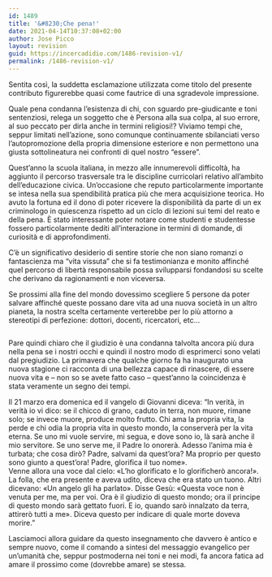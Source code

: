 ```yaml
---
id: 1489
title: '&#8230;Che pena!'
date: 2021-04-14T10:37:08+02:00
author: Jose Picco
layout: revision
guid: https://incercadidio.com/1486-revision-v1/
permalink: /1486-revision-v1/
---
```

Sentita così, la suddetta esclamazione utilizzata come titolo del presente contributo figurerebbe quasi come fautrice di una sgradevole impressione.

Quale pena condanna l&#8217;esistenza di chi, con sguardo pre-giudicante e toni sentenziosi, relega un soggetto che è Persona alla sua colpa, al suo errore, al suo peccato per dirla anche in termini religiosi!? Viviamo tempi che, seppur limitati nell&#8217;azione, sono comunque continuamente sbilanciati verso l&#8217;autopromozione della propria dimensione esteriore e non permettono una giusta sottolineatura nei confronti di quel nostro “essere”.

Quest&#8217;anno la scuola italiana, in mezzo alle innumerevoli difficoltà, ha aggiunto il percorso trasversale tra le discipline curricolari relativo all&#8217;ambito dell&#8217;educazione civica. Un&#8217;occasione che reputo particolarmente importante se intesa nella sua spendibilità pratica più che mera acquisizione teorica. Ho avuto la fortuna ed il dono di poter ricevere la disponibilità da parte di un ex criminologo in quiescenza rispetto ad un ciclo di lezioni sui temi del reato e della pena. È stato interessante poter notare come studenti e studentesse fossero particolarmente dediti all&#8217;interazione in termini di domande, di curiosità e di approfondimenti.

C&#8217;è un significativo desiderio di sentire storie che non siano romanzi o fantascienza ma “vita vissuta” che si fa testimonianza e monito affinché quel percorso di libertà responsabile possa svilupparsi fondandosi su scelte che derivano da ragionamenti e non viceversa.

Se prossimi alla fine del mondo dovessimo scegliere 5 persone da poter salvare affinché queste possano dare vita ad una nuova società in un altro pianeta, la nostra scelta certamente verterebbe per lo più attorno a stereotipi di perfezione: dottori, docenti, ricercatori, etc&#8230;<figure class="wp-block-image size-large">

<img src="https://incercadidio.com/wp-content/uploads/2021/04/2-1.png" alt="" class="wp-image-1488" srcset="https://incercadidio.com/wp-content/uploads/2021/04/2-1.png 862w, https://incercadidio.com/wp-content/uploads/2021/04/2-1-300x143.png 300w, https://incercadidio.com/wp-content/uploads/2021/04/2-1-768x367.png 768w" sizes="(max-width: 862px) 100vw, 862px" /> </figure> 

Pare quindi chiaro che il giudizio è una condanna talvolta ancora più dura nella pena se i nostri occhi e quindi il nostro modo di esprimerci sono velati dal pregiudizio. La primavera che qualche giorno fa ha inaugurato una nuova stagione ci racconta di una bellezza capace di rinascere, di essere nuova vita e &#8211; non so se avete fatto caso &#8211; quest&#8217;anno la coincidenza è stata veramente un segno dei tempi.

Il 21 marzo era domenica ed il vangelo di Giovanni diceva: “In verità, in verità io vi dico: se il chicco di grano, caduto in terra, non muore, rimane solo; se invece muore, produce molto frutto. Chi ama la propria vita, la perde e chi odia la propria vita in questo mondo, la conserverà per la vita eterna. Se uno mi vuole servire, mi segua, e dove sono io, là sarà anche il mio servitore. Se uno serve me, il Padre lo onorerà. Adesso l’anima mia è turbata; che cosa dirò? Padre, salvami da quest’ora? Ma proprio per questo sono giunto a quest’ora! Padre, glorifica il tuo nome».  
Venne allora una voce dal cielo: «L’ho glorificato e lo glorificherò ancora!».  
La folla, che era presente e aveva udito, diceva che era stato un tuono. Altri dicevano: «Un angelo gli ha parlato». Disse Gesù: «Questa voce non è venuta per me, ma per voi. Ora è il giudizio di questo mondo; ora il principe di questo mondo sarà gettato fuori. E io, quando sarò innalzato da terra, attirerò tutti a me». Diceva questo per indicare di quale morte doveva morire.”

Lasciamoci allora guidare da questo insegnamento che davvero è antico e sempre nuovo, come il comando a sintesi del messaggio evangelico per un&#8217;umanità che, seppur postmoderna nei toni e nei modi, fa ancora fatica ad amare il prossimo come (dovrebbe amare) se stessa.
